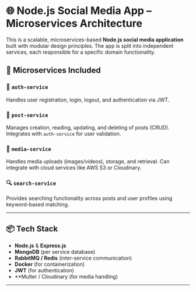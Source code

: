 # 🌐 Node.js Social Media App – Microservices Architecture

This is a scalable, microservices-based **Node.js social media application** built with modular design principles. The app is split into independent services, each responsible for a specific domain functionality.

## 🧱 Microservices Included

### 🔐 `auth-service`
Handles user registration, login, logout, and authentication via JWT.

### 📝 `post-service`
Manages creation, reading, updating, and deleting of posts (CRUD). Integrates with `auth-service` for user validation.

### 📸 `media-service`
Handles media uploads (images/videos), storage, and retrieval. Can integrate with cloud services like AWS S3 or Cloudinary.

### 🔍 `search-service`
Provides searching functionality across posts and user profiles using keyword-based matching.

---

## 📦 Tech Stack

- **Node.js** & **Express.js**
- **MongoDB** (per service database)
- **RabbitMQ / Redis** (inter-service communication)
- **Docker** (for containerization)
- **JWT** (for authentication)
- **Multer / Cloudinary (for media handling)

---

